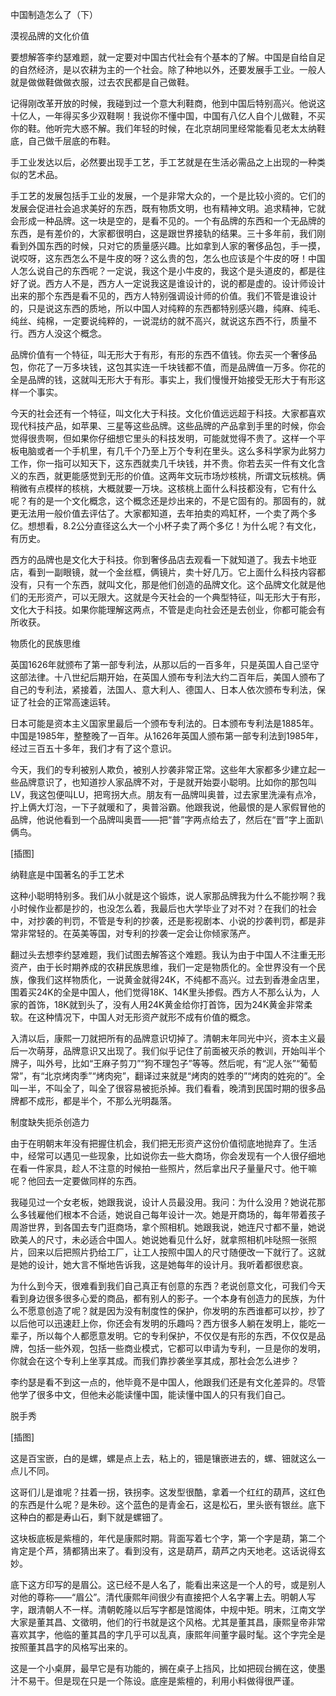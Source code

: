           

中国制造怎么了（下）

漠视品牌的文化价值

要想解答李约瑟难题，就一定要对中国古代社会有个基本的了解。中国是自给自足的自然经济，是以农耕为主的一个社会。除了种地以外，还要发展手工业。一般人就是做做鞋做做衣服，过去农民都是自己做鞋。

记得刚改革开放的时候，我碰到过一个意大利鞋商，他到中国后特别高兴。他说这十亿人，一年得买多少双鞋啊！我说你不懂中国，中国有八亿人自个儿做鞋，不买你的鞋。他听完大惑不解。我们年轻的时候，在北京胡同里经常能看见老太太纳鞋底，自己做千层底的布鞋。

手工业发达以后，必然要出现手工艺，手工艺就是在生活必需品之上出现的一种类似的艺术品。

手工艺的发展包括手工业的发展，一个是非常大众的，一个是比较小资的。它们的发展会促进社会追求美好的东西，既有物质文明，也有精神文明。追求精神，它就会形成一种品牌。这一块是空的，是看不见的。一个有品牌的东西和一个无品牌的东西，是有差价的，大家都很明白，这是跟世界接轨的结果。三十多年前，我们刚看到外国东西的时候，只对它的质量感兴趣。比如拿到人家的奢侈品包，手一摸，说哎呀，这东西怎么不是牛皮的呀？这么贵的包，怎么也应该是个牛皮的呀！中国人怎么说自己的东西呢？一定说，我这个是小牛皮的，我这个是头道皮的，都是往好了说。西方人不是，西方人一定说我这是谁设计的，说的都是虚的。设计师设计出来的那个东西是看不见的，西方人特别强调设计师的价值。我们不管是谁设计的，只是说这东西的质地，所以中国人对纯粹的东西都特别感兴趣，纯麻、纯毛、纯丝、纯棉，一定要说纯粹的，一说混纺的就不高兴，就说这东西不行，质量不行。西方人没这个概念。

品牌价值有一个特征，叫无形大于有形，有形的东西不值钱。你去买一个奢侈品包，你花了一万多块钱，这包其实连一千块钱都不值，而是品牌值一万多。你花的全是品牌的钱，这就叫无形大于有形。事实上，我们慢慢开始接受无形大于有形这样一个事实。

今天的社会还有一个特征，叫文化大于科技。文化价值远远超于科技。大家都喜欢现代科技产品，如苹果、三星等这些品牌。这些品牌的产品拿到手里的时候，你会觉得很贵啊，但如果你仔细想它里头的科技发明，可能就觉得不贵了。这样一个平板电脑或者一个手机里，有几千个乃至上万个专利在里头。这么多科学家为此努力工作，你一指可以知天下，这东西就卖几千块钱，并不贵。你若去买一件有文化含义的东西，就更能感觉到无形的价值。这两年文玩市场炒核桃，所谓文玩核桃。俩稍微有点模样的核桃，大概就要一万块。这核桃上面什么科技都没有，它有什么呢？有的是一个文化概念，这个概念还是炒出来的，不是它固有的。那固有的，就更无法用一般价值去评估了。大家都知道，去年拍卖的鸡缸杯，一个卖了两个多亿。想想看，8.2公分直径这么大一个小杯子卖了两个多亿！为什么呢？有文化，有历史。

西方的品牌也是文化大于科技。你到奢侈品店去观看一下就知道了。我去卡地亚店，看到一副眼镜，就一个金丝框，俩镜片，卖十好几万。它上面什么科技内容都没有，只有一个东西，就叫文化，那是他们创造的品牌文化。这个品牌文化就是他们的无形资产，可以无限大。这就是今天社会的一个典型特征，叫无形大于有形，文化大于科技。如果你能理解这两点，不管是走向社会还是去创业，你都可能会有所收获。

物质化的民族思维

英国1626年就颁布了第一部专利法，从那以后的一百多年，只是英国人自己坚守这部法律。十八世纪后期开始，在英国人颁布专利法大约二百年后，美国人颁布了自己的专利法，紧接着，法国人、意大利人、德国人、日本人依次颁布专利法，保证了社会的正常高速运转。

日本可能是资本主义国家里最后一个颁布专利法的。日本颁布专利法是1885年。中国是1985年，整整晚了一百年。从1626年英国人颁布第一部专利法到1985年，经过三百五十多年，我们才有了这个意识。

今天，我们的专利被别人欺负，被别人抄袭非常正常。这些年大家都多少建立起一些品牌意识了，也知道抄人家品牌不对，于是就开始耍小聪明。比如你的那包叫LV，我这包便叫LU，把弯拐大点。朋友有一品牌叫奥普，过去家里洗澡有点冷，拧上俩大灯泡，一下子就暖和了，奥普浴霸。他跟我说，他最恨的是人家假冒他的品牌，他说他看到一个品牌叫奥晋——把“普”字两点给去了，然后在“晋”字上面趴俩鸟。

[插图]

纳鞋底是中国著名的手工艺术

这种小聪明特别多。我们从小就是这个锻炼，说人家那品牌我为什么不能抄啊？我小时候作业都是抄的，也没怎么着，我最后也大学毕业了对不对？在我们的社会中，对抄袭的判罚，不管是专利的抄袭，还是影视剧本、小说的抄袭判罚，都是非常非常轻的。在英美等国，对专利的抄袭一定会让你倾家荡产。

翻过头去想李约瑟难题，我们试图去解答这个难题。我认为由于中国人不注重无形资产，由于长时期养成的农耕民族思维，我们一定是物质化的。全世界没有一个民族，像我们这样物质化，一说黄金就得24K，不纯都不高兴。过去到香港金店里，围着买24K的全是中国人，他们觉得18K、14K里头掺假。西方人不那么认为，人家的首饰，18K就到头了，没有人用24K黄金给你打首饰，因为24K黄金非常柔软。在这种情况下，中国人对无形资产就形不成有价值的概念。

入清以后，康熙一刀就把所有的品牌意识切掉了。清朝末年同光中兴，资本主义最后一次萌芽，品牌意识又出现了。我们似乎记住了前面被灭杀的教训，开始叫半个牌子，叫外号，比如“王麻子剪刀”“狗不理包子”等等。然后呢，有“泥人张”“葡萄常”，有“北京烤肉季”“烤肉宛”，翻译过来就是“烤肉的姓季的”“烤肉的姓宛的”。全叫一半，不叫全了，叫全了很容易被扼杀掉。我们看看，晚清到民国时期的很多品牌都不成形，都是半个，不那么光明磊落。

制度缺失扼杀创造力

由于在明朝末年没有把握住机会，我们把无形资产这份价值彻底地抛弃了。生活中，经常可以遇见一些现象，比如说你去一些大商场，你会发现有一个人很仔细地在看一件家具，趁人不注意的时候拍一些照片，然后拿出尺子量量尺寸。他干嘛呢？他回去一定要做同样的东西。

我碰见过一个女老板，她跟我说，设计人员最没用。我问：为什么没用？她说花那么多钱雇他们根本不合适，她说自己每年设计一次。她是开商场的，每年带着孩子周游世界，到各国去专门逛商场，拿个照相机。她跟我说，她连尺寸都不量，她说欧美人的尺寸，未必适合中国人。她说她看见什么好，就拿照相机咔哒照一张照片，回来以后把照片扔给工厂，让工人按照中国人的尺寸随便改一下就行了。这就是她的设计，她大言不惭地告诉我，这是她每年的设计月。我听着都很悲哀。

为什么到今天，很难看到我们自己真正有创意的东西？老说创意文化，可我们今天看到身边很多很多心爱的商品，都有别人的影子。一个本身有创造力的民族，为什么不愿意创造了呢？就是因为没有制度性的保护，你发明的东西谁都可以抄，抄了以后他可以迅速赶上你，你还会有发明的乐趣吗？西方很多人躺在发明上，能吃一辈子，所以每个人都愿意发明。它的专利保护，不仅仅是有形的东西，不仅仅是品牌，包括一些外观，包括一些商业模式，它都可以申请为专利，一旦是你的发明，你就会在这个专利上坐享其成。而我们靠抄袭坐享其成，那社会怎么进步？

李约瑟是看不到这一点的，他毕竟不是中国人，他跟我们还是有文化差异的。尽管他学了很多中文，但他未必能读懂中国，能读懂中国人的只有我们自己。

脱手秀

[插图]

这是百宝嵌，白的是螺，螺是点上去，粘上的，钿是镶嵌进去的，螺、钿就这么一点儿不同。

这哥们儿是谁呢？拄着一拐，铁拐李。这发型很酷，拿着一个红红的葫芦，这红色的东西是什么呢？是朱砂。这个蓝色的是青金石，这是松石，里头嵌有银丝。底下这种白的都是寿山石，剩下就是螺钿了。

这块板底板是紫檀的，年代是康熙时期。背面写着七个字，第一个字是葫，第二个肯定是个芦，猜都猜出来了。看到没有，这是葫芦，葫芦之内天地老。这话说得玄妙。

底下这方印写的是眉公。这已经不是人名了，能看出来这是一个人的号，或是别人对他的尊称——“眉公”。清代康熙年间很少有直接把个人名字署上去。明朝人写字，跟清朝人不一样。清朝乾隆以后写字都是馆阁体，中规中矩。明末，江南文学大家是董其昌、文徵明，他们的行书就是这个风格。尤其是董其昌，康熙皇帝非常喜欢其字，他临的董其昌的字几乎可以乱真，康熙年间董字最时髦。这个字完全是按照董其昌字的风格写出来的。

这是一个小桌屏，最早它是有功能的，搁在桌子上挡风，比如把砚台搁在这，使墨汁不易干。但是现在只是一个陈设。底座是紫檀的，利用小料做得很严谨。